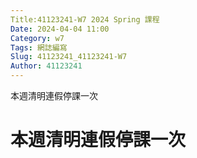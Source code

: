 ```yaml
---
Title:41123241-W7 2024 Spring 課程
Date: 2024-04-04 11:00
Category: w7
Tags: 網誌編寫
Slug: 41123241_41123241-W7
Author: 41123241
---
```


本週清明連假停課一次

<!-- PELICAN_END_SUMMARY -->

# 本週清明連假停課一次
